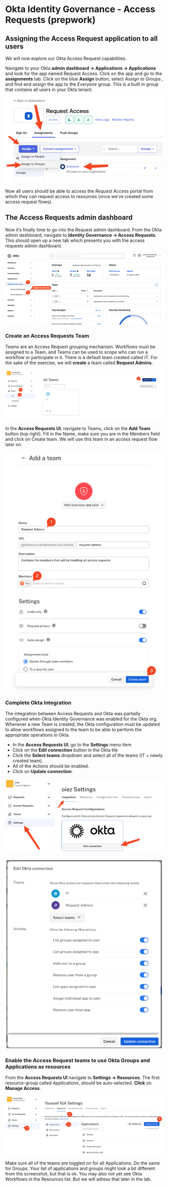 # Okta Identity Governance - Access Requests (prepwork)


## Assigning the Access Request application to all users
We will now explore our Okta Access Request capabilities.

Navigate to your Okta **admin dashboard → Applications → Applications** and look for the app named Request Access. Click on the app and go to the **assignments** tab. Click on the blue **Assign** button, select *Assign to Groups* , and find and assign the app to the *Everyone* group. This is a built in group that contains all users in your Okta tenant. 

![](https://raw.githubusercontent.com/Youssefmadani/OIG-Lab/main/Images/step2-1.png)

Now all users should be able to access the *Request Access* portal from which they can request access to resources (once we’ve created some access request flows).

## The Access Requests admin dashboard

Now it’s finally time to go into the Request admin dashboard. From the Okta admin dashboard, navigate to **Identity Governance → Access Requests**. This should open up a new tab which presents you with the access requests admin dashboard. 

![](https://raw.githubusercontent.com/Youssefmadani/OIG-Lab/main/Images/step2-6.png)

### Create an Access Requests Team

Teams are an Access Request grouping mechanism. Workflows must be assigned to a Team, and Teams can be used to scope who can run a workflow or participate in it. There is a default team created called *IT*. For the sake of the exercise, we will **create** a team called **Request Admins**.

![](https://raw.githubusercontent.com/Youssefmadani/OIG-Lab/main/Images/step2-7.png)

In the **Access Requests UI**, navigate to Teams, click on the **Add Team** button (top right). Fill in the Name, make sure you are in the Members field and click on Create team. We will use this team in an access request flow later on.

![](https://raw.githubusercontent.com/Youssefmadani/OIG-Lab/main/Images/step2-8.png)

### Complete Okta Integration

The integration between Access Requests and Okta was partially configured when Okta Identity Governance was enabled for the Okta org. Whenever a new Team is created, the Okta configuration must be updated to allow workflows assigned to the team to be able to perform the appropriate operations in Okta.

- In the **Access Requests UI**, go to the **Settings** menu item
- Click on the **Edit connection** button in the Okta tile
- Click the **Select teams** dropdown and select all of the teams (IT + newly created team). 
- All of the Actions should be enabled.
- Click on **Update connection**.

![](https://raw.githubusercontent.com/Youssefmadani/OIG-Lab/main/Images/step2-2.png)

![](https://raw.githubusercontent.com/Youssefmadani/OIG-Lab/main/Images/step2-3.png)

### Enable the Access Request teams to use Okta Groups and Applications as resources

From the **Access Requests UI** navigate to **Settings -> Resources**. The first resource-group called *Applications*, should be auto-selected. **Click** on **Manage Access**.

![](https://raw.githubusercontent.com/Youssefmadani/OIG-Lab/main/Images/step2-4.png)

Make sure all of the teams are toggled on for all Applications. Do the same for Groups. Your list of applications and groups might look a bit different from the screenshot, but that is ok. You may also not yet see Okta Workflows in the Resources list. But we will adress that later in the lab.
